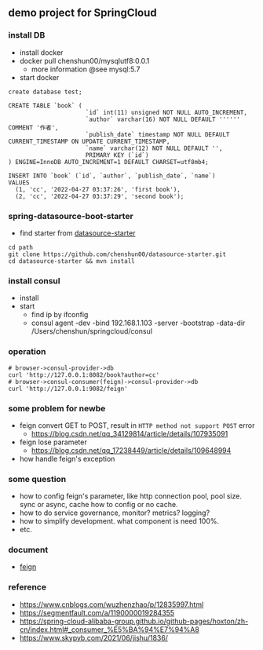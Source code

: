 ## demo project for SpringCloud

### install DB
* install docker
* docker pull chenshun00/mysqlutf8:0.0.1
  * more information @see mysql:5.7
* start docker

```mysql
create database test;

CREATE TABLE `book` (
                      `id` int(11) unsigned NOT NULL AUTO_INCREMENT,
                      `author` varchar(16) NOT NULL DEFAULT '''''' COMMENT '作者',
                      `publish_date` timestamp NOT NULL DEFAULT CURRENT_TIMESTAMP ON UPDATE CURRENT_TIMESTAMP,
                      `name` varchar(12) NOT NULL DEFAULT '',
                      PRIMARY KEY (`id`)
) ENGINE=InnoDB AUTO_INCREMENT=1 DEFAULT CHARSET=utf8mb4;

INSERT INTO `book` (`id`, `author`, `publish_date`, `name`)
VALUES
  (1, 'cc', '2022-04-27 03:37:26', 'first book'),
  (2, 'cc', '2022-04-27 03:37:29', 'second book');
```

### spring-datasource-boot-starter
* find starter from [datasource-starter](!https://github.com/chenshun00/datasource-starter)

```shell
cd path
git clone https://github.com/chenshun00/datasource-starter.git
cd datasource-starter && mvn install
```

### install consul
* install
* start
  * find ip by ifconfig
  * consul agent -dev -bind 192.168.1.103 -server -bootstrap -data-dir /Users/chenshun/springcloud/consul

### operation
```shell
# browser->consul-provider->db
curl 'http://127.0.0.1:8082/book?author=cc'
# browser->consul-consumer(feign)->consul-provider->db
curl 'http://127.0.0.1:9082/feign'
```

### some problem for newbe
* feign convert GET to POST, result in `HTTP method not support POST` error
  * https://blog.csdn.net/qq_34129814/article/details/107935091
* feign lose parameter
  * https://blog.csdn.net/qq_17238449/article/details/109648994
* how handle feign's exception 

### some question
* how to config feign's parameter, like http connection pool, pool size. sync or async, cache how to config or no cache.
* how to do service governance, monitor? metrics? logging?
* how to simplify development. what component is need 100%.
* etc.

### document
* [feign](!https://docs.spring.io/spring-cloud-openfeign/docs/current/reference/html/#spring-matrixvariable-support)

### reference
* https://www.cnblogs.com/wuzhenzhao/p/12835997.html
* https://segmentfault.com/a/1190000019284355
* https://spring-cloud-alibaba-group.github.io/github-pages/hoxton/zh-cn/index.html#_consumer_%E5%BA%94%E7%94%A8
* https://www.skypyb.com/2021/06/jishu/1836/